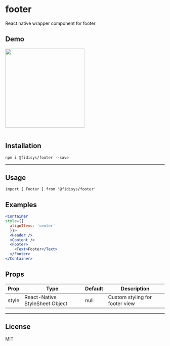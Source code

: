 # footer

React native wrapper component for footer
## Demo
<table>
<tr>
<img src="https://user-images.githubusercontent.com/28846043/67083918-a621fd80-f1b9-11e9-99cb-150c60045afc.gif" width="250">
</td>
</tr>
</table>


## Installation
`` npm i @fidisys/footer --save ``

___

## Usage

`` import { Footer } from '@fidisys/footer'
 ``


## Examples
```jsx
<Container
style={{
  alignItems: 'center'
  }}>
  <Header />
  <Content />
  <Footer>
    <Text>Footer</Text>
  </Footer>
</Container>
```

## Props

| Prop           | Type   | Default   | Description                                           |
| -------------- | ------ | --------- | ----------------------------------------------------- |
| style   | React-Native StyleSheet Object | null | Custom styling for footer view |

___

## License

MIT